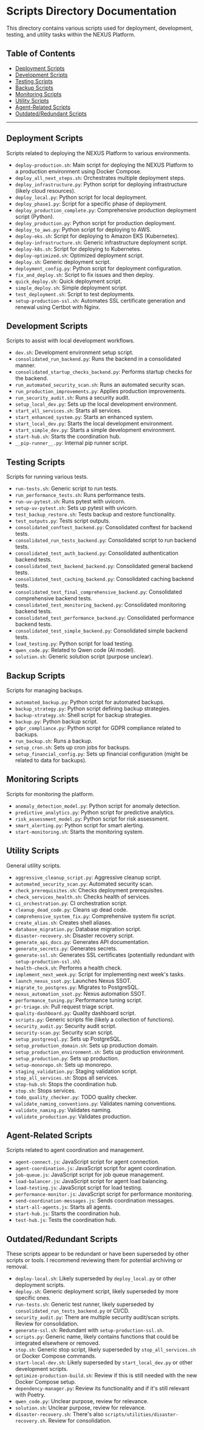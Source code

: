 # Scripts Directory Documentation

This directory contains various scripts used for deployment, development, testing, and utility tasks within the NEXUS Platform.

## Table of Contents

- [Deployment Scripts](#deployment-scripts)
- [Development Scripts](#development-scripts)
- [Testing Scripts](#testing-scripts)
- [Backup Scripts](#backup-scripts)
- [Monitoring Scripts](#monitoring-scripts)
- [Utility Scripts](#utility-scripts)
- [Agent-Related Scripts](#agent-related-scripts)
- [Outdated/Redundant Scripts](#outdatedredundant-scripts)

---

## Deployment Scripts

Scripts related to deploying the NEXUS Platform to various environments.

- `deploy-production.sh`: Main script for deploying the NEXUS Platform to a production environment using Docker Compose.
- `deploy_all_next_steps.sh`: Orchestrates multiple deployment steps.
- `deploy_infrastructure.py`: Python script for deploying infrastructure (likely cloud resources).
- `deploy_local.py`: Python script for local deployment.
- `deploy_phase1.py`: Script for a specific phase of deployment.
- `deploy_production_complete.py`: Comprehensive production deployment script (Python).
- `deploy_production.py`: Python script for production deployment.
- `deploy_to_aws.py`: Python script for deploying to AWS.
- `deploy-eks.sh`: Script for deploying to Amazon EKS (Kubernetes).
- `deploy-infrastructure.sh`: Generic infrastructure deployment script.
- `deploy-k8s.sh`: Script for deploying to Kubernetes.
- `deploy-optimized.sh`: Optimized deployment script.
- `deploy.sh`: Generic deployment script.
- `deployment_config.py`: Python script for deployment configuration.
- `fix_and_deploy.sh`: Script to fix issues and then deploy.
- `quick_deploy.sh`: Quick deployment script.
- `simple_deploy.sh`: Simple deployment script.
- `test_deployment.sh`: Script to test deployments.
- `setup-production-ssl.sh`: Automates SSL certificate generation and renewal using Certbot with Nginx.

## Development Scripts

Scripts to assist with local development workflows.

- `dev.sh`: Development environment setup script.
- `consolidated_run_backend.py`: Runs the backend in a consolidated manner.
- `consolidated_startup_checks_backend.py`: Performs startup checks for the backend.
- `run_automated_security_scan.sh`: Runs an automated security scan.
- `run_production_improvements.py`: Applies production improvements.
- `run_security_audit.sh`: Runs a security audit.
- `setup_local_dev.py`: Sets up the local development environment.
- `start_all_services.sh`: Starts all services.
- `start_enhanced_system.py`: Starts an enhanced system.
- `start_local_dev.py`: Starts the local development environment.
- `start_simple_dev.py`: Starts a simple development environment.
- `start-hub.sh`: Starts the coordination hub.
- `__pip-runner__.py`: Internal pip runner script.

## Testing Scripts

Scripts for running various tests.

- `run-tests.sh`: Generic script to run tests.
- `run_performance_tests.sh`: Runs performance tests.
- `run-uv-pytest.sh`: Runs pytest with uvicorn.
- `setup-uv-pytest.sh`: Sets up pytest with uvicorn.
- `test_backup_restore.sh`: Tests backup and restore functionality.
- `test_outputs.py`: Tests script outputs.
- `consolidated_conftest_backend.py`: Consolidated conftest for backend tests.
- `consolidated_run_tests_backend.py`: Consolidated script to run backend tests.
- `consolidated_test_auth_backend.py`: Consolidated authentication backend tests.
- `consolidated_test_backend_backend.py`: Consolidated general backend tests.
- `consolidated_test_caching_backend.py`: Consolidated caching backend tests.
- `consolidated_test_final_comprehensive_backend.py`: Consolidated comprehensive backend tests.
- `consolidated_test_monitoring_backend.py`: Consolidated monitoring backend tests.
- `consolidated_test_performance_backend.py`: Consolidated performance backend tests.
- `consolidated_test_simple_backend.py`: Consolidated simple backend tests.
- `load_testing.py`: Python script for load testing.
- `qwen_code.py`: Related to Qwen code (AI model).
- `solution.sh`: Generic solution script (purpose unclear).

## Backup Scripts

Scripts for managing backups.

- `automated_backup.py`: Python script for automated backups.
- `backup_strategy.py`: Python script defining backup strategies.
- `backup-strategy.sh`: Shell script for backup strategies.
- `backup.py`: Python backup script.
- `gdpr_compliance.py`: Python script for GDPR compliance related to backups.
- `run_backup.sh`: Runs a backup.
- `setup_cron.sh`: Sets up cron jobs for backups.
- `setup_financial_config.py`: Sets up financial configuration (might be related to data for backups).

## Monitoring Scripts

Scripts for monitoring the platform.

- `anomaly_detection_model.py`: Python script for anomaly detection.
- `predictive_analytics.py`: Python script for predictive analytics.
- `risk_assessment_model.py`: Python script for risk assessment.
- `smart_alerting.py`: Python script for smart alerting.
- `start-monitoring.sh`: Starts the monitoring system.

## Utility Scripts

General utility scripts.

- `aggressive_cleanup_script.py`: Aggressive cleanup script.
- `automated_security_scan.py`: Automated security scan.
- `check_prerequisites.sh`: Checks deployment prerequisites.
- `check_services_health.sh`: Checks health of services.
- `ci_orchestration.py`: CI orchestration script.
- `cleanup_dead_code.py`: Cleans up dead code.
- `comprehensive_system_fix.py`: Comprehensive system fix script.
- `create_alias.sh`: Creates shell aliases.
- `database_migration.py`: Database migration script.
- `disaster-recovery.sh`: Disaster recovery script.
- `generate_api_docs.py`: Generates API documentation.
- `generate_secrets.py`: Generates secrets.
- `generate-ssl.sh`: Generates SSL certificates (potentially redundant with `setup-production-ssl.sh`).
- `health-check.sh`: Performs a health check.
- `implement_next_week.py`: Script for implementing next week's tasks.
- `launch_nexus_ssot.py`: Launches Nexus SSOT.
- `migrate_to_postgres.py`: Migrates to PostgreSQL.
- `nexus_automation_ssot.py`: Nexus automation SSOT.
- `performance_tuning.py`: Performance tuning script.
- `pr-triage.sh`: Pull request triage script.
- `quality-dashboard.py`: Quality dashboard script.
- `scripts.py`: Generic scripts file (likely a collection of functions).
- `security_audit.py`: Security audit script.
- `security-scan.py`: Security scan script.
- `setup_postgresql.py`: Sets up PostgreSQL.
- `setup_production_domain.sh`: Sets up production domain.
- `setup_production_environment.sh`: Sets up production environment.
- `setup_production.py`: Sets up production.
- `setup-monorepo.sh`: Sets up monorepo.
- `staging_validation.py`: Staging validation script.
- `stop_all_services.sh`: Stops all services.
- `stop-hub.sh`: Stops the coordination hub.
- `stop.sh`: Stops services.
- `todo_quality_checker.py`: TODO quality checker.
- `validate_naming_conventions.py`: Validates naming conventions.
- `validate_naming.py`: Validates naming.
- `validate_production.py`: Validates production.

## Agent-Related Scripts

Scripts related to agent coordination and management.

- `agent-connect.js`: JavaScript script for agent connection.
- `agent-coordination.js`: JavaScript script for agent coordination.
- `job-queue.js`: JavaScript script for job queue management.
- `load-balancer.js`: JavaScript script for agent load balancing.
- `load-testing.js`: JavaScript script for load testing.
- `performance-monitor.js`: JavaScript script for performance monitoring.
- `send-coordination-messages.js`: Sends coordination messages.
- `start-all-agents.js`: Starts all agents.
- `start-hub.js`: Starts the coordination hub.
- `test-hub.js`: Tests the coordination hub.

## Outdated/Redundant Scripts

These scripts appear to be redundant or have been superseded by other scripts or tools. I recommend reviewing them for potential archiving or removal.

- `deploy-local.sh`: Likely superseded by `deploy_local.py` or other deployment scripts.
- `deploy.sh`: Generic deployment script, likely superseded by more specific ones.
- `run-tests.sh`: Generic test runner, likely superseded by `consolidated_run_tests_backend.py` or CI/CD.
- `security_audit.py`: There are multiple security audit/scan scripts. Review for consolidation.
- `generate-ssl.sh`: Redundant with `setup-production-ssl.sh`.
- `scripts.py`: Generic name, likely contains functions that could be integrated elsewhere or removed.
- `stop.sh`: Generic stop script, likely superseded by `stop_all_services.sh` or Docker Compose commands.
- `start-local-dev.sh`: Likely superseded by `start_local_dev.py` or other development scripts.
- `optimize-production-build.sh`: Review if this is still needed with the new Docker Compose setup.
- `dependency-manager.py`: Review its functionality and if it's still relevant with Poetry.
- `qwen_code.py`: Unclear purpose, review for relevance.
- `solution.sh`: Unclear purpose, review for relevance.
- `disaster-recovery.sh`: There's also `scripts/utilities/disaster-recovery.sh`. Review for consolidation.
